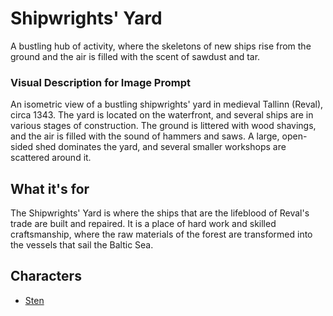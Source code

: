# Shipwrights' Yard

A bustling hub of activity, where the skeletons of new ships rise from the ground and the air is filled with the scent of sawdust and tar.

### Visual Description for Image Prompt

An isometric view of a bustling shipwrights' yard in medieval Tallinn (Reval), circa 1343. The yard is located on the waterfront, and several ships are in various stages of construction. The ground is littered with wood shavings, and the air is filled with the sound of hammers and saws. A large, open-sided shed dominates the yard, and several smaller workshops are scattered around it.

## What it's for

The Shipwrights' Yard is where the ships that are the lifeblood of Reval's trade are built and repaired. It is a place of hard work and skilled craftsmanship, where the raw materials of the forest are transformed into the vessels that sail the Baltic Sea.

## Characters

- [Sten](../../characters/workers_quarter/sten/sten.md)
